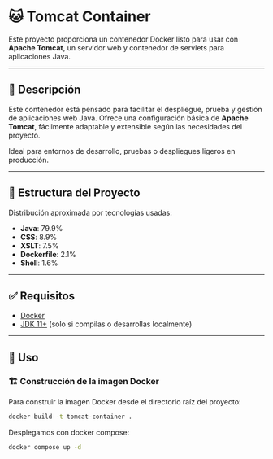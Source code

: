 # 🐱 Tomcat Container

Este proyecto proporciona un contenedor Docker listo para usar con **Apache Tomcat**, un servidor web y contenedor de servlets para aplicaciones Java.

---

## 📖 Descripción

Este contenedor está pensado para facilitar el despliegue, prueba y gestión de aplicaciones web Java. Ofrece una configuración básica de **Apache Tomcat**, fácilmente adaptable y extensible según las necesidades del proyecto.

Ideal para entornos de desarrollo, pruebas o despliegues ligeros en producción.

---

## 📁 Estructura del Proyecto

Distribución aproximada por tecnologías usadas:

- **Java**: 79.9%
- **CSS**: 8.9%
- **XSLT**: 7.5%
- **Dockerfile**: 2.1%
- **Shell**: 1.6%

---

## ✅ Requisitos

- [Docker](https://www.docker.com/)
- [JDK 11+](https://adoptium.net/) (solo si compilas o desarrollas localmente)

---

## 🚀 Uso

### 🏗️ Construcción de la imagen Docker

Para construir la imagen Docker desde el directorio raíz del proyecto:

```bash
docker build -t tomcat-container .
```

Desplegamos con docker compose:

```bash
docker compose up -d